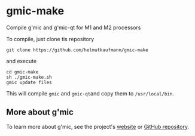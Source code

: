 # gmic-make
Compile g'mic and g'mic-qt for M1 and M2 processors

To compile, just clone tis repository 
```
git clone https://github.com/helmutkaufmann/gmic-make
```
and execute 
```
cd gmic-make
sh ./gmic-make.sh
gmic update files
```
This will compile ``gmic`` and ``gmic-qt``and copy them to ``/usr/local/bin``.

## More about g'mic
To learn more about g'mic, see the project's [website](https://gmic.eu) or [GitHub repository](https://github.com/GreycLab/gmic).
